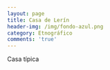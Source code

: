 ```yaml
---
layout: page
title: Casa de Lerín
header-img: /img/fondo-azul.png
category: Etnográfico
comments: 'true'
---
```



Casa típica
